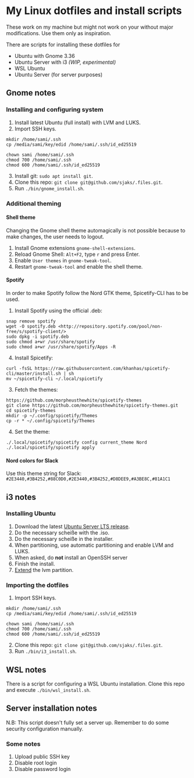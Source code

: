 # My Linux dotfiles and install scripts
These work on my machine but might not work on your without major modifications. Use them only as inspiration.

There are scripts for installing these dotfiles for
- Ubuntu with Gnome 3.36
- Ubuntu Server with i3 *(WIP, experimental)*
- WSL Ubuntu
- Ubuntu Server (for server purposes)

## Gnome notes

### Installing and configuring system

1. Install latest Ubuntu (full install) with LVM and LUKS.
2. Import SSH keys.
```
mkdir /home/sami/.ssh
cp /media/sami/key/edid /home/sami/.ssh/id_ed25519

chown sami /home/sami/.ssh
chmod 700 /home/sami/.ssh
chmod 600 /home/sami/.ssh/id_ed25519
```
3. Install git: `sudo apt install git`.
4. Clone this repo: `git clone git@github.com/sjaks/.files.git`.
5. Run `./bin/gnome_install.sh`.

### Additional theming

#### Shell theme
Changing the Gnome shell theme automagically is not possible because to make changes, the user needs to logout.
1. Install Gnome extensions `gnome-shell-extensions`.
2. Reload Gnome Shell: `Alt+F2`, type `r` and press Enter.
3. Enable `User themes` in `gnome-tweak-tool`.
4. Restart `gnome-tweak-tool` and enable the shell theme.


#### Spotify
In order to make Spotify follow the Nord GTK theme, Spicetify-CLI has to be used.
1. Install Spotify using the official .deb:
```
snap remove spotify
wget -O spotify.deb <http://repository.spotify.com/pool/non-free/s/spotify-client/>
sudo dpkg -i spotify.deb
sudo chmod a+wr /usr/share/spotify
sudo chmod a+wr /usr/share/spotify/Apps -R
```
4. Install Spicetify:
```
curl -fsSL https://raw.githubusercontent.com/khanhas/spicetify-cli/master/install.sh | sh
mv ~/spicetify-cli ~/.local/spicetify
```
3. Fetch the themes:
```
https://github.com/morpheusthewhite/spicetify-themes
git clone https://github.com/morpheusthewhite/spicetify-themes.git
cd spicetify-themes
mkdir -p ~/.config/spicetify/Themes
cp -r * ~/.config/spicetify/Themes
```
4. Set the theme:
```
./.local/spicetify/spicetify config current_theme Nord
./.local/spicetify/spicetify apply
```

#### Nord colors for Slack
Use this theme string for Slack:
`#2E3440,#3B4252,#88C0D0,#2E3440,#3B4252,#D8DEE9,#A3BE8C,#81A1C1`

## i3 notes

### Installing Ubuntu
1. Download the latest [Ubuntu Server LTS release](https://releases.ubuntu.com/20.04/).  
2. Do the necessary scheiße with the .iso.
3. Do the necessary scheiße in the installer.
4. When partitioning, use automatic partitioning and enable LVM and LUKS.
5. When asked, do **not** install an OpenSSH server
6. Finish the install.
7. [Extend](https://askubuntu.com/questions/1106795/ubuntu-server-18-04-lvm-out-of-space-with-improper-default-partitioning) the lvm partition.
 

### Importing the dotfiles
1. Import SSH keys.
```
mkdir /home/sami/.ssh
cp /media/sami/key/edid /home/sami/.ssh/id_ed25519

chown sami /home/sami/.ssh
chmod 700 /home/sami/.ssh
chmod 600 /home/sami/.ssh/id_ed25519
```
2. Clone this repo: `git clone git@github.com/sjaks/.files.git`.
3. Run `./bin/i3_install.sh`.


## WSL notes
There is a script for configuring a WSL Ubuntu installation. Clone this repo and execute `./bin/wsl_install.sh`.

## Server installation notes
N.B: This script doesn't fully set a server up. Remember to do some security configuration manually.

### Some notes
1. Upload public SSH key
2. Disable root login
3. Disable password login
